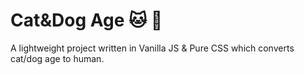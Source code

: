 # Cat&Dog Age :cat: :dog:

A lightweight project written in Vanilla JS & Pure CSS which converts cat/dog age to human.
